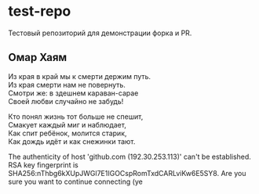 # test-repo

Тестовый репозиторий для демонстрации форка и PR.

## Омар Хаям

Из края в край мы к смерти держим путь.<br>
Из края смерти нам не повернуть.<br>
Смотри же: в здешнем караван-сарае<br>
Своей любви случайно не забудь!

Кто понял жизнь тот больше не спешит, <br>
Смакует каждый миг и наблюдает, <br>
Как спит ребёнок, молится старик, <br>
Как дождь идёт и как снежинки тают.


The authenticity of host 'github.com (192.30.253.113)' can't be established. 
RSA key fingerprint is SHA256:nThbg6kXUpJWGl7E1IGOCspRomTxdCARLviKw6E5SY8. 
Are you sure you want to continue connecting (ye
